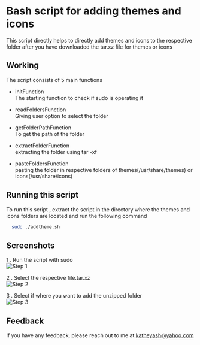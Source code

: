 
# Bash script for adding themes and icons 

This script directly helps to directly add themes and icons to the respective folder after
you have downloaded the tar.xz file for themes or icons
## Working

The script consists of 5 main functions

-	initFunction \
    The starting function to check if sudo is operating it 

- readFoldersFunction \
    Giving user option to select the folder 
    

- getFolderPathFunction \
    To get the path of the folder

- extractFolderFunction \
    extracting the folder using tar -xf

- pasteFoldersFunction \
    pasting the folder in respective folders of themes(/usr/share/themes) or icons(/usr/share/icons)
    
## Running this script

To run this script , 
extract the script in the directory where the themes and icons folders are located and run the following command


```bash
  sudo ./addtheme.sh 
```


## Screenshots

1 . Run the script with sudo \
![Step 1](https://raw.githubusercontent.com/yashkathe/script-for-adding-themes-and-icons/master/assets/step1.gif)

2 . Select the respective file.tar.xz \
![Step 2](https://raw.githubusercontent.com/yashkathe/script-for-adding-themes-and-icons/master/assets/step2.gif)

3 . Select if where you want to add the unzipped folder \
![Step 3](https://raw.githubusercontent.com/yashkathe/script-for-adding-themes-and-icons/master/assets/step3.gif)

## Feedback

If you have any feedback, please reach out to me at katheyash@yahoo.com